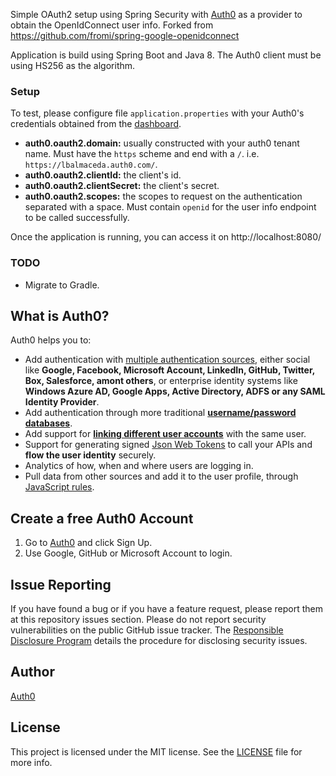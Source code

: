 Simple OAuth2 setup using Spring Security with [Auth0](https://auth0.com) as a provider to obtain the OpenIdConnect user info. Forked from https://github.com/fromi/spring-google-openidconnect

Application is build using Spring Boot and Java 8. The Auth0 client must be using HS256 as the algorithm.


### Setup
To test, please configure file `application.properties` with your Auth0's credentials obtained from the [dashboard](https://manage.auth0.com/#/clients).

* **auth0.oauth2.domain:** usually constructed with your auth0 tenant name. Must have the `https` scheme and end with a `/`. i.e. `https://lbalmaceda.auth0.com/`.
* **auth0.oauth2.clientId:** the client's id.
* **auth0.oauth2.clientSecret:** the client's secret.
* **auth0.oauth2.scopes:** the scopes to request on the authentication separated with a space. Must contain `openid` for the user info endpoint to be called successfully.


Once the application is running, you can access it on http://localhost:8080/

### TODO
* Migrate to Gradle.


## What is Auth0?

Auth0 helps you to:

* Add authentication with [multiple authentication sources](https://docs.auth0.com/identityproviders), either social like **Google, Facebook, Microsoft Account, LinkedIn, GitHub, Twitter, Box, Salesforce, amont others**, or enterprise identity systems like **Windows Azure AD, Google Apps, Active Directory, ADFS or any SAML Identity Provider**.
* Add authentication through more traditional **[username/password databases](https://docs.auth0.com/mysql-connection-tutorial)**.
* Add support for **[linking different user accounts](https://docs.auth0.com/link-accounts)** with the same user.
* Support for generating signed [Json Web Tokens](https://docs.auth0.com/jwt) to call your APIs and **flow the user identity** securely.
* Analytics of how, when and where users are logging in.
* Pull data from other sources and add it to the user profile, through [JavaScript rules](https://docs.auth0.com/rules).

## Create a free Auth0 Account

1. Go to [Auth0](https://auth0.com) and click Sign Up.
2. Use Google, GitHub or Microsoft Account to login.

## Issue Reporting

If you have found a bug or if you have a feature request, please report them at this repository issues section. Please do not report security vulnerabilities on the public GitHub issue tracker. The [Responsible Disclosure Program](https://auth0.com/whitehat) details the procedure for disclosing security issues.

## Author

[Auth0](auth0.com)

## License

This project is licensed under the MIT license. See the [LICENSE](LICENSE.txt) file for more info.